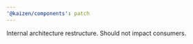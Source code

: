 ```yaml
---
'@kaizen/components': patch
---
```


Internal architecture restructure. Should not impact consumers.
